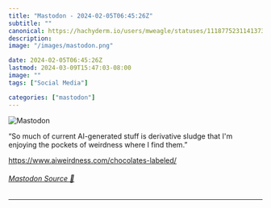 ```yaml
---
title: "Mastodon - 2024-02-05T06:45:26Z"
subtitle: ""
canonical: https://hachyderm.io/users/mweagle/statuses/111877523114137347
description:
image: "/images/mastodon.png"

date: 2024-02-05T06:45:26Z
lastmod: 2024-03-09T15:47:03-08:00
image: ""
tags: ["Social Media"]

categories: ["mastodon"]
---
```

![Mastodon](/images/mastodon.png)

<p>“So much of current AI-generated stuff is derivative sludge that I&#39;m enjoying the pockets of weirdness where I find them.”</p><p><a href="https://www.aiweirdness.com/chocolates-labeled/" target="_blank" rel="nofollow noopener noreferrer" translate="no"><span class="invisible">https://www.</span><span class="ellipsis">aiweirdness.com/chocolates-lab</span><span class="invisible">eled/</span></a></p>


###### [Mastodon Source 🐘](https://hachyderm.io/@mweagle/111877523114137347)

___
